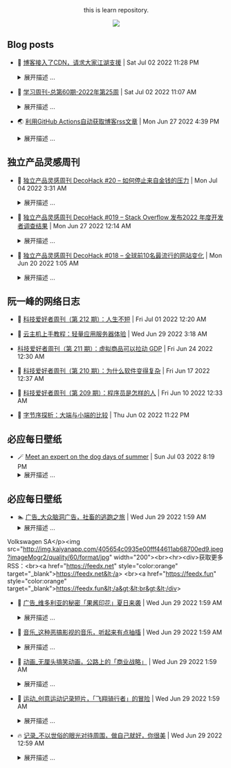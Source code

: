 <div align="center">

this is learn repository.

![](https://wiki.eryajf.net/img/dengxia.gif)

</div>


## Blog posts
<!-- BLOG-POST-LIST:START -->
- 🫶 [博客接入了CDN，请求大家江湖支援](https://wiki.eryajf.net/pages/5f559d/) | Sat Jul 02 2022 11:28 PM 
    <details><summary>展开描述 ...</summary> 
    如标题所言，在6月30号我终于把域名接入了CDN，之前强刷页面之后，首次加载需要一分钟才能完全加载，这一直是我的一块儿心病，而今接入CDN，速度的确飞了起来，无论是首次加载还是跳转其他页面，都能达到秒开的效果。 
    </details> 

- 🧰 [学习周刊-总第60期-2022年第25周](https://wiki.eryajf.net/pages/bff449/) | Sat Jul 02 2022 11:07 AM 
    <details><summary>展开描述 ...</summary> 
    学习周刊-总第60期-2022年第25周 
    </details> 

- 🌏 [利用GitHub Actions自动获取博客rss文章](https://wiki.eryajf.net/pages/1b1ba3/) | Mon Jun 27 2022 4:39 PM 
    <details><summary>展开描述 ...</summary> 
    在GitHub中，我们能看到每个人都在折腾个人同名仓库的profile，我在这上边也花了不少的时间，在这个冲浪经历中，感觉外国人折腾的好像要更厉害一些，浏览过程中看到有人能直接在个人的profile中生成博客最近更新文章，很是新颖，于是就学习了一下。 
    </details> 
<!-- BLOG-POST-LIST:END -->

## 独立产品灵感周刊

<!-- DecoHack:START -->
- 🌊 [独立产品灵感周刊 DecoHack #20 – 如何停止来自金钱的压力](https://www.decohack.com/Post/728) | Mon Jul 04 2022 3:31 AM 
    <details><summary>展开描述 ...</summary> 
    本周刊记录有趣好玩的独立产品设计开发相关内容，每周发布，感兴趣的伙伴可以点击订阅我的周刊。为保证每期都能收到建 [&amp;#8230;] 
    </details> 

- 💪 [独立产品灵感周刊 DecoHack #019 – Stack Overflow 发布2022 年度开发者调查结果](https://www.decohack.com/Post/699) | Mon Jun 27 2022 12:14 AM 
    <details><summary>展开描述 ...</summary> 
    本周刊记录有趣好玩的独立产品设计开发相关内容，每周发布，感兴趣的伙伴可以点击订阅我的周刊。为保证每期都能收到建 [&amp;#8230;] 
    </details> 

- 🐎 [独立产品灵感周刊 DecoHack #018 – 全球前10名最流行的网站变化](https://www.decohack.com/Post/680) | Mon Jun 20 2022 1:05 AM 
    <details><summary>展开描述 ...</summary> 
    本周刊记录有趣好玩的独立产品设计开发相关内容，每周发布，感兴趣的伙伴可以点击订阅我的周刊。为保证每期都能收到建 [&amp;#8230;] 
    </details> 
<!-- DecoHack:END -->

## 阮一峰的网络日志

<!-- ruanyf:START -->
- 🦣 [科技爱好者周刊（第 212 期）：人生不短](http://www.ruanyifeng.com/blog/2022/07/weekly-issue-212.html) | Fri Jul 01 2022 12:20 AM 

- 👺 [云主机上手教程：轻量应用服务器体验](http://www.ruanyifeng.com/blog/2022/06/cloud-server-getting-started-tutorial.html) | Wed Jun 29 2022 3:18 AM 

-  [科技爱好者周刊（第 211 期）：虚拟商品可以拉动 GDP](http://www.ruanyifeng.com/blog/2022/06/weekly-issue-211.html) | Fri Jun 24 2022 12:30 AM 

- 🐲 [科技爱好者周刊（第 210 期）：为什么软件变得复杂](http://www.ruanyifeng.com/blog/2022/06/weekly-issue-210.html) | Fri Jun 17 2022 12:37 AM 

- 🦅 [科技爱好者周刊（第 209 期）：程序员是怎样的人](http://www.ruanyifeng.com/blog/2022/06/weekly-issue-209.html) | Fri Jun 10 2022 12:33 AM 

- 🧰 [字节序探析：大端与小端的比较](http://www.ruanyifeng.com/blog/2022/06/endianness-analysis.html) | Thu Jun 02 2022 11:22 PM 
<!-- ruanyf:END -->

## 必应每日壁纸

<!-- bing:START -->
- 🪄 [Meet an expert on the dog days of summer](https://cn.bing.com/?FORM=BEHPTB&ensearch=1&date=20220703) | Sun Jul 03 2022 8:19 PM 
    <details><summary>展开描述 ...</summary> 
    &lt;div&gt;20220703-Meet an expert on the dog days of summer&lt;/div&gt;&lt;div&gt;&lt;img src=&quot;https://images.weserv.nl?url=bing.com/th?id=OHR.SummerDogs_EN-CN6362837004_1920x1080.jpg&amp;amp;rf=LaDigue_1920x1080.jpg&amp;amp;pid=hp&quot;&gt;&lt;/div&gt;&lt;div&gt;&lt;a href=&quot;https://images.weserv.nl?url=bing.com/th?id=OHR.SummerDogs_EN-CN6362837004_1920x1080.jpg&amp;amp;rf=LaDigue_1920x1080.jpg&amp;amp;pid=hp&quot; target=&quot;_blank&quot;&gt;下载此壁纸（1920x1080）&lt;/a&gt;&lt;br&gt;&lt;br&gt;&lt;/div&gt;&lt;p&gt;Other than maybe our pet dogs, no other canine species has succeeded more at living among humans than the fox. This despite the fact that people have hunted them for sport and for their highly coveted fur, and generally regarded them as pests and nemeses. No matter how we feel about them, foxes seem to have earned our respect. Of all the animals that are arguably clever and crafty, the word we use is &#39;outfoxed,&#39; not &#39;outcrowed,&#39; or &#39;outbeared,&#39; or &#39;outraccooned.&#39;&lt;/p&gt; 
    </details> 
<!-- bing:END -->

## 必应每日壁纸

<!-- kaiyan:START -->
- 🏊 [广告_大众脑洞广告，社畜的逃跑之旅](http://www.eyepetizer.net/detail.html?vid=311130) | Wed Jun 29 2022 1:59 AM 
    <details><summary>展开描述 ...</summary> 
    &lt;video src=&quot;http://baobab.kaiyanapp.com/api/v1/playUrl?vid=311130&amp;resourceType=video&amp;editionType=default&amp;source=aliyun&amp;playUrlType=url_oss&amp;udid=&quot; controls=&quot;controls&quot; width=&quot;100%&quot;&gt;&lt;/video&gt;&lt;p&gt;这是一则来自大众汽车 Taigo 的广告。大众汽车首次在欧洲市场推出小型车领域的 SUV 轿跑车。前轮驱动 Taigo 具有时尚的跨界车身风格、升高的座椅位置、突破性的连接装置和不受限制的日常使用适用性，给人留下深刻印象。From 
Volkswagen SA&lt;/p&gt;&lt;img src=&quot;http://img.kaiyanapp.com/405654c0935e00fff44611ab68700ed9.jpeg?imageMogr2/quality/60/format/jpg&quot; width=&quot;200&quot;&gt;&lt;br&gt;&lt;hr&gt;&lt;div&gt;获取更多RSS：&lt;br&gt;&lt;a href=&quot;https://feedx.net&quot; style=&quot;color:orange&quot; target=&quot;_blank&quot;&gt;https://feedx.net&lt;/a&gt; &lt;br&gt;&lt;a href=&quot;https://feedx.fun&quot; style=&quot;color:orange&quot; target=&quot;_blank&quot;&gt;https://feedx.fun&lt;/a&gt;&lt;br&gt;&lt;/div&gt; 
    </details> 

- 🦒 [广告_维多利亚的秘密「果酱印花」夏日来袭](http://www.eyepetizer.net/detail.html?vid=311160) | Wed Jun 29 2022 1:59 AM 
    <details><summary>展开描述 ...</summary> 
    &lt;video src=&quot;http://baobab.kaiyanapp.com/api/v1/playUrl?vid=311160&amp;resourceType=video&amp;editionType=default&amp;source=aliyun&amp;playUrlType=url_oss&amp;udid=&quot; controls=&quot;controls&quot; width=&quot;100%&quot;&gt;&lt;/video&gt;&lt;p&gt;凉爽夏日，维多利亚的秘密以 30-40 的带子和 A-G 杯的果酱印花为特色，带来新体验。维多利亚的秘密「Victoria&#39;s Secret」是美国最大的连锁女性成衣零售店，主要经营内衣和泳装等，而且此品牌的年度秀场「维多利亚的秘密时尚秀」也是全世界最热门的时尚秀场之一。From Victoria&#39;s Secret&lt;/p&gt;&lt;img src=&quot;http://img.kaiyanapp.com/cover/20220622/ccd6c0df924a6d2e5ecdd284accb60e2.jpg?imageMogr2/quality/60/format/jpg&quot; width=&quot;200&quot;&gt; 
    </details> 

- 🤔 [音乐_这种恶搞影视的音乐，听起来有点抽搐](http://www.eyepetizer.net/detail.html?vid=20139) | Wed Jun 29 2022 1:59 AM 
    <details><summary>展开描述 ...</summary> 
    &lt;video src=&quot;http://baobab.kaiyanapp.com/api/v1/playUrl?vid=20139&amp;resourceType=video&amp;editionType=default&amp;source=aliyun&amp;playUrlType=url_oss&amp;udid=&quot; controls=&quot;controls&quot; width=&quot;100%&quot;&gt;&lt;/video&gt;&lt;p&gt;Kung Fury 是一部 2015 年瑞典武侠动作喜剧短片，由大卫·桑德伯格执导、编剧和主演。该片是向 80 年代的武侠片及警察动作片致敬，短片将原片中的各种名场面进行混剪，搭配魔性的音乐，抽搐感极强。&lt;/p&gt;&lt;img src=&quot;http://img.kaiyanapp.com/247fc0abb1517e0f2f9b1904ab4e69a0.jpeg?imageMogr2/quality/60/format/jpg&quot; width=&quot;200&quot;&gt; 
    </details> 

- 💫 [动画_无厘头搞笑动画，公路上的「商业战略」](http://www.eyepetizer.net/detail.html?vid=310604) | Wed Jun 29 2022 1:59 AM 
    <details><summary>展开描述 ...</summary> 
    &lt;video src=&quot;http://baobab.kaiyanapp.com/api/v1/playUrl?vid=310604&amp;resourceType=video&amp;editionType=default&amp;source=aliyun&amp;playUrlType=url_oss&amp;udid=&quot; controls=&quot;controls&quot; width=&quot;100%&quot;&gt;&lt;/video&gt;&lt;p&gt;动画记录了一群人在开放的道路上谈论他们的商业战略。作者 Sam Lanier 以搞笑无厘头的绘画方式为创作主题。导演：Sam Lanier。From [adult swim]&lt;/p&gt;&lt;img src=&quot;http://img.kaiyanapp.com/de34924b2ce037647d18776f69f58443.jpeg?imageMogr2/quality/60/format/jpg&quot; width=&quot;200&quot;&gt; 
    </details> 

- 🧰 [运动_创意运动记录短片，「飞翔骑行者」的冒险](http://www.eyepetizer.net/detail.html?vid=310609) | Wed Jun 29 2022 1:59 AM 
    <details><summary>展开描述 ...</summary> 
    &lt;video src=&quot;http://baobab.kaiyanapp.com/api/v1/playUrl?vid=310609&amp;resourceType=video&amp;editionType=default&amp;source=aliyun&amp;playUrlType=url_oss&amp;udid=&quot; controls=&quot;controls&quot; width=&quot;100%&quot;&gt;&lt;/video&gt;&lt;p&gt;从艺术家到运动员、运动员到艺术家。Filmsupply 是一家创意视频工作室，曾向索尼影业、20 世纪福克斯、狮门影业和 Netflix 等娱乐巨头授权获奖的电影片段，还和耐克、苹果、谷歌、兰博基尼和 Spotify 等世界顶级品牌合作。From Filmsupply&lt;/p&gt;&lt;img src=&quot;http://img.kaiyanapp.com/cover/20220609/af9b764e4e5c1447d7a4a6b399d4c07c.jpg?imageMogr2/quality/60/format/jpg&quot; width=&quot;200&quot;&gt; 
    </details> 

- 🔥 [记录_不以世俗的眼光对待周围，做自己就好，你很美](http://www.eyepetizer.net/detail.html?vid=114023) | Wed Jun 29 2022 12:59 AM 
    <details><summary>展开描述 ...</summary> 
    &lt;video src=&quot;http://baobab.kaiyanapp.com/api/v1/playUrl?vid=114023&amp;resourceType=video&amp;editionType=default&amp;source=aliyun&amp;playUrlType=url_oss&amp;udid=&quot; controls=&quot;controls&quot; width=&quot;100%&quot;&gt;&lt;/video&gt;&lt;p&gt;如果故事一开始，你没有办法接受生活中这样一个面部化妆奇特的人，那么这个视频成为你的一个契机，去了解故事主人公，他对自己世界，对装扮的理解，共感共情之后，接受每一个人独特的魅力。&lt;/p&gt;&lt;img src=&quot;http://img.kaiyanapp.com/0b0792ea71880564de81277aea284b05.jpeg?imageMogr2/quality/60/format/jpg&quot; width=&quot;200&quot;&gt; 
    </details> 
<!-- kaiyan:END -->